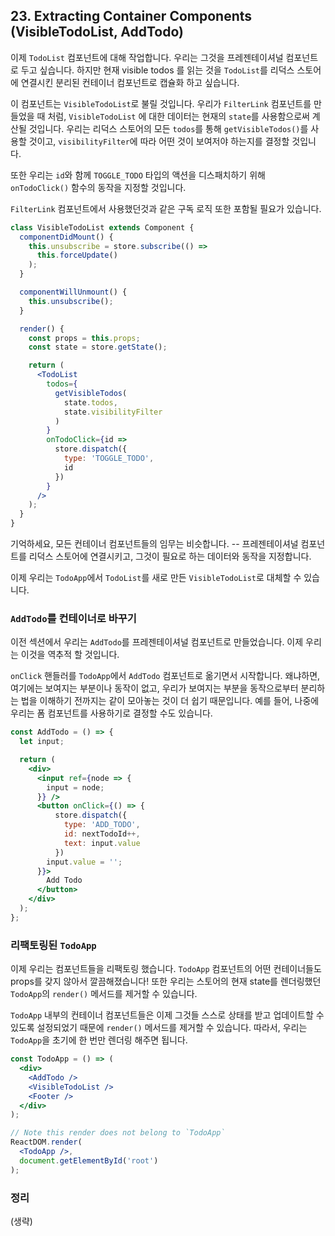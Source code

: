 ## 23. Extracting Container Components (VisibleTodoList, AddTodo)

이제 `TodoList` 컴포넌트에 대해 작업합니다. 우리는 그것을 프레젠테이셔널 컴포넌트로 두고 싶습니다. 하지만 현재 visible todos 를 읽는 것을 `TodoList`를 리덕스 스토어에 연결시킨 분리된 컨테이너 컴포넌트로 캡슐화 하고 싶습니다.

이 컴포넌트는 `VisibleTodoList`로 불릴 것입니다. 우리가 `FilterLink` 컴포넌트를 만들었을 때 처럼, `VisibleTodoList` 에 대한 데이터는 현재의 `state`를 사용함으로써 계산될 것입니다. 우리는 리덕스 스토어의 모든 `todos`를 통해 `getVisibleTodos()`를 사용할 것이고, `visibilityFilter`에 따라 어떤 것이 보여저야 하는지를 결정할 것입니다.

또한 우리는 `id`와 함께 `TOGGLE_TODO` 타입의 액션을 디스패치하기 위해 `onTodoClick()` 함수의 동작을 지정할 것입니다.

`FilterLink` 컴포넌트에서 사용했던것과 같은 구독 로직 또한 포함될 필요가 있습니다.

```jsx
class VisibleTodoList extends Component {
  componentDidMount() {
    this.unsubscribe = store.subscribe(() =>
      this.forceUpdate()
    );
  }

  componentWillUnmount() {
    this.unsubscribe();
  }

  render() {
    const props = this.props;
    const state = store.getState();

    return (
      <TodoList
        todos={
          getVisibleTodos(
            state.todos,
            state.visibilityFilter
          )
        }
        onTodoClick={id =>
          store.dispatch({
            type: 'TOGGLE_TODO',
            id
          })
        }
      />
    );
  }
}
```

기억하세요, 모든 컨테이너 컴포넌트들의 임무는 비슷합니다. -- 프레젠테이셔널 컴포넌트를 리덕스 스토어에 연결시키고, 그것이 필요로 하는 데이터와 동작을 지정합니다.

이제 우리는 `TodoApp`에서 `TodoList`를 새로 만든 `VisibleTodoList`로 대체할 수 있습니다.

### `AddTodo`를 컨테이너로 바꾸기

이전 섹션에서 우리는 `AddTodo`를 프레젠테이셔널 컴포넌트로 만들었습니다. 이제 우리는 이것을 역추적 할 것입니다.

`onClick` 핸들러를 `TodoApp`에서 `AddTodo` 컴포넌트로 옮기면서 시작합니다. 왜냐하면, 여기에는 보여지는 부분이나 동작이 없고, 우리가 보여지는 부분을 동작으로부터 분리하는 법을 이해하기 전까지는 같이 모아놓는 것이 더 쉽기 때문입니다. 예를 들어, 나중에 우리는 폼 컴포넌트를 사용하기로 결정할 수도 있습니다.

```jsx
const AddTodo = () => {
  let input;

  return (
    <div>
      <input ref={node => {
        input = node;
      }} />
      <button onClick={() => {
          store.dispatch({
            type: 'ADD_TODO',
            id: nextTodoId++,
            text: input.value
          })
        input.value = '';
      }}>
        Add Todo
      </button>
    </div>
  );
};
```

### 리팩토링된 `TodoApp`

이제 우리는 컴포넌트들을 리팩토링 했습니다. `TodoApp` 컴포넌트의 어떤 컨테이너들도 props를 갖지 않아서 깔끔해졌습니다! 또한 우리는 스토어의 현재 state를 렌더링했던 `TodoApp`의 `render()` 메서드를 제거할 수 있습니다.

`TodoApp` 내부의 컨테이너 컴포넌트들은 이제 그것들 스스로 상태를 받고 업데이트할 수 있도록 설정되었기 때문에 `render()` 메서드를 제거할 수 있습니다. 따라서, 우리는 `TodoApp`을 초기에 한 번만 렌더링 해주면 됩니다.

```jsx
const TodoApp = () => (
  <div>
    <AddTodo />
    <VisibleTodoList />
    <Footer />
  </div>
);

// Note this render does not belong to `TodoApp`
ReactDOM.render(
  <TodoApp />,
  document.getElementById('root')
);
```



### 정리

(생략)